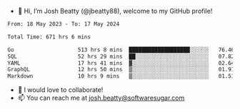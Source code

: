 - 👋 Hi, I’m Josh Beatty (@jbeatty88), welcome to my GitHub profile!

<!--START_SECTION:waka-->

```txt
From: 18 May 2023 - To: 17 May 2024

Total Time: 671 hrs 6 mins

Go                    513 hrs 8 mins  ███████████████████░░░░░░   76.46 %
SQL                   52 hrs 29 mins  ██░░░░░░░░░░░░░░░░░░░░░░░   07.82 %
YAML                  17 hrs 41 mins  ▓░░░░░░░░░░░░░░░░░░░░░░░░   02.64 %
GraphQL               12 hrs 50 mins  ▒░░░░░░░░░░░░░░░░░░░░░░░░   01.91 %
Markdown              10 hrs 9 mins   ▒░░░░░░░░░░░░░░░░░░░░░░░░   01.51 %
```

<!--END_SECTION:waka-->

- 💞️ I would love to collaborate!
- 📫 You can reach me at josh.beatty@softwaresugar.com

<!---
jbeatty88/jbeatty88 is a ✨ special ✨ repository because its `README.md` (this file) appears on your GitHub profile.
You can click the Preview link to take a look at your changes.
--->
